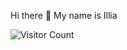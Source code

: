 Hi there :wave: My name is Illia 


![Visitor Count](https://profile-counter.glitch.me/irahavoi-veem/count.svg)
